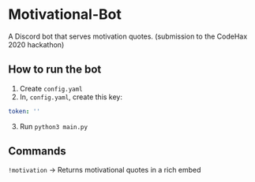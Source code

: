 # Motivational-Bot

A Discord bot that serves motivation quotes. (submission to the CodeHax 2020 hackathon)

## How to run the bot

1. Create `config.yaml`
2. In, `config.yaml`, create this key:

```yaml
token: '' 
```

3. Run `python3 main.py`

## Commands

`!motivation` -> Returns motivational quotes in a rich embed

